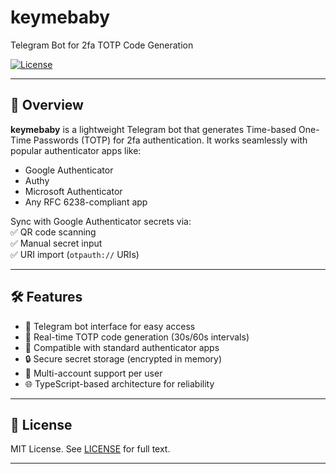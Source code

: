 # keymebaby
Telegram Bot for 2fa TOTP Code Generation  

[![License](https://img.shields.io/github/license/thesushilsharma/keymebaby)](LICENSE) 

---

## 📌 Overview  
**keymebaby** is a lightweight Telegram bot that generates Time-based One-Time Passwords (TOTP) for 2fa authentication. It works seamlessly with popular authenticator apps like:  
- Google Authenticator  
- Authy  
- Microsoft Authenticator  
- Any RFC 6238-compliant app  

Sync with Google Authenticator secrets via:  
✅ QR code scanning  
✅ Manual secret input  
✅ URI import (`otpauth://` URIs)  

---

## 🛠️ Features  
- 🤖 Telegram bot interface for easy access  
- 🧮 Real-time TOTP code generation (30s/60s intervals)  
- 📱 Compatible with standard authenticator apps  
- 🔒 Secure secret storage (encrypted in memory)  
- 📝 Multi-account support per user  
- 🌐 TypeScript-based architecture for reliability  

---

## 📄 License  
MIT License. See [LICENSE](LICENSE) for full text.  

---
